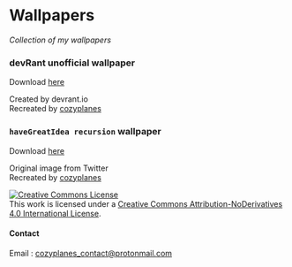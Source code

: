 # Wallpapers
*Collection of my wallpapers*                   

### devRant unofficial wallpaper
Download [here](https://github.com/cozyplanes/wallpaper/releases/download/v1/devrant_wallpaper.png)               

Created by devrant.io                  
Recreated by [cozyplanes](https://about.me/cozyplanes)                 

### `haveGreatIdea recursion` wallpaper
Download [here](https://github.com/cozyplanes/wallpaper/releases/download/v1/idea_wallpaper.png)                   

Original image from Twitter  
Recreated by [cozyplanes](https://about.me/cozyplanes) 

<a rel="license" href="http://creativecommons.org/licenses/by-nd/4.0/"><img alt="Creative Commons License" style="border-width:0" src="https://i.creativecommons.org/l/by-nd/4.0/88x31.png" /></a><br />This work is licensed under a <a rel="license" href="http://creativecommons.org/licenses/by-nd/4.0/">Creative Commons Attribution-NoDerivatives 4.0 International License</a>.


#### Contact
Email : <cozyplanes_contact@protonmail.com>          
